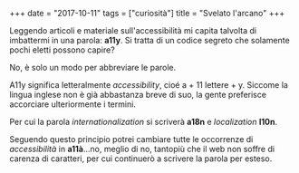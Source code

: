+++
date = "2017-10-11"
tags = ["curiosità"]
title = "Svelato l'arcano"
+++

Leggendo articoli e materiale sull'accessibilità mi capita talvolta di imbattermi in una parola: **a11y**.
Si tratta di un codice segreto che solamente pochi eletti possono capire?

<!--more-->

No, è solo un modo per abbreviare le parole.

A11y significa letteralmente *accessibility*, cioé a + 11 lettere + y.
Siccome la lingua inglese non è già abbastanza breve di suo, la gente preferisce accorciare ulteriormente i termini.

Per cui la parola *internationalization* si scriverà **a18n** e *localization* **l10n**.

Seguendo questo principio potrei cambiare tutte le occorrenze di *accessibilità* in **a11à**...no, meglio di no, tantopiù che il web non soffre di carenza di caratteri, per cui continuerò a scrivere la parola per esteso.
